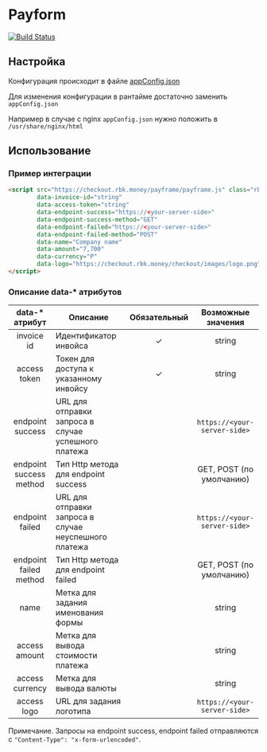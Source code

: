 # Payform
[![Build Status](http://ci.rbkmoney.com/buildStatus/icon?job=rbkmoney_private/payform/master)](http://ci.rbkmoney.com/job/rbkmoney_private/job/payform/job/master)

## Настройка
Конфигурация происходит в файле [appConfig.json](/src/appConfig.json)

Для изменения конфигурации в рантайме достаточно заменить `appConfig.json`

Например в случае с nginx `appConfig.json` нужно положить в `/usr/share/nginx/html`

## Использование
### Пример интеграции
```html
<script src="https://checkout.rbk.money/payframe/payframe.js" class="rbkmoney-checkout"
        data-invoice-id="string"
        data-access-token="string"
        data-endpoint-success="https://<your-server-side>"
        data-endpoint-success-method="GET"
        data-endpoint-failed="https://<your-server-side>"
        data-endpoint-failed-method="POST"
        data-name="Company name"
        data-amount="7,700"
        data-currency="Р"
        data-logo="https://checkout.rbk.money/checkout/images/logo.png">
</script>
```
### Описание data-* атрибутов
| data-* атрибут           | Описание                                              | Обязательный | Возможные значения           |
| :----------------------: | ----------------------------------------------------- | :-----------:| :---------------------------:|
| invoice id               | Идентификатор инвойса                                 | ✓            | string                       |
| access token             | Токен для доступа к указанному инвойсу                | ✓            | string                       |
| endpoint success         | URL для отправки запроса в случае успешного платежа   |              | `https://<your-server-side>` |
| endpoint success method  | Тип Http метода для endpoint success                  |              | GET, POST (по умолчанию)     |
| endpoint failed          | URL для отправки запроса в случае неуспешного платежа |              | `https://<your-server-side>` |
| endpoint failed method   | Тип Http метода для endpoint failed                   |              | GET, POST (по умолчанию)     |
| name                     | Метка для задания именования формы                    |              | string                       |
| access amount            | Метка для вывода стоимости платежа                    |              | string                       |
| access currency          | Метка для вывода валюты                               |              | string                       |
| access logo              | URL для задания логотипа                              |              | `https://<your-server-side>` |

Примечание. Запросы на endpoint success, endpoint failed отправляются с `"Content-Type": "x-form-urlencoded"`.
